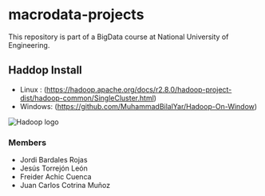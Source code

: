 # macrodata-projects
This repository is part of a BigData course at National University of Engineering.


## Haddop Install
- Linux :  (https://hadoop.apache.org/docs/r2.8.0/hadoop-project-dist/hadoop-common/SingleCluster.html)
- Windows: (https://github.com/MuhammadBilalYar/Hadoop-On-Window) 

![Hadoop logo](https://upload.wikimedia.org/wikipedia/commons/3/38/Hadoop_logo_new.svg)



### Members
- Jordi Bardales Rojas
- Jesús Torrejón León 
- Freider Achic Cuenca
- Juan Carlos Cotrina Muñoz
